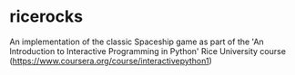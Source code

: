 # ricerocks
An implementation of the classic Spaceship game as part of the 'An Introduction to Interactive Programming in Python' Rice University course (https://www.coursera.org/course/interactivepython1)
